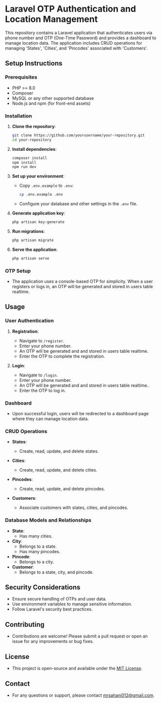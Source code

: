 # Laravel OTP Authentication and Location Management

This repository contains a Laravel application that authenticates users via phone number and OTP (One-Time Password) and provides a dashboard to manage location data. The application includes CRUD operations for managing 'States', 'Cities', and 'Pincodes' associated with 'Customers'.

## Setup Instructions

### Prerequisites

- PHP >= 8.0
- Composer
- MySQL or any other supported database
- Node.js and npm (for front-end assets)

### Installation

1. **Clone the repository**:
    ```bash
    git clone https://github.com/yourusername/your-repository.git
    cd your-repository
    ```

2. **Install dependencies**:
    ```bash
    composer install
    npm install
    npm run dev
    ```

3. **Set up your environment**:
    - Copy `.env.example` to `.env`:
      ```bash
      cp .env.example .env
      ```
    - Configure your database and other settings in the `.env` file.

4. **Generate application key**:
    ```bash
    php artisan key:generate
    ```

5. **Run migrations**:
    ```bash
    php artisan migrate
    ```

6. **Serve the application**:
    ```bash
    php artisan serve
    ```

### OTP Setup

- The application uses a console-based OTP for simplicity. When a user registers or logs in, an OTP will be generated and stored in users table realtime.

## Usage

### User Authentication

1. **Registration**:
    - Navigate to `/register`.
    - Enter your phone number.
    - An OTP will be generated and and stored in users table realtime.
    - Enter the OTP to complete the registration.

2. **Login**:
    - Navigate to `/login`.
    - Enter your phone number.
    - An OTP will be generated and and stored in users table realtime..
    - Enter the OTP to log in.

### Dashboard

- Upon successful login, users will be redirected to a dashboard page where they can manage location data.

### CRUD Operations

- **States**:
    - Create, read, update, and delete states.

- **Cities**:
    - Create, read, update, and delete cities.

- **Pincodes**:
    - Create, read, update, and delete pincodes.

- **Customers**:
    - Associate customers with states, cities, and pincodes.

### Database Models and Relationships

- **State**:
    - Has many cities.
- **City**:
    - Belongs to a state.
    - Has many pincodes.
- **Pincode**:
    - Belongs to a city.
- **Customer**:
    - Belongs to a state, city, and pincode.

## Security Considerations

- Ensure secure handling of OTPs and user data.
- Use environment variables to manage sensitive information.
- Follow Laravel's security best practices.

## Contributing

- Contributions are welcome! Please submit a pull request or open an issue for any improvements or bug fixes.

## License

- This project is open-source and available under the [MIT License](LICENSE).

## Contact

- For any questions or support, please contact mrsahani012@gmail.com.

